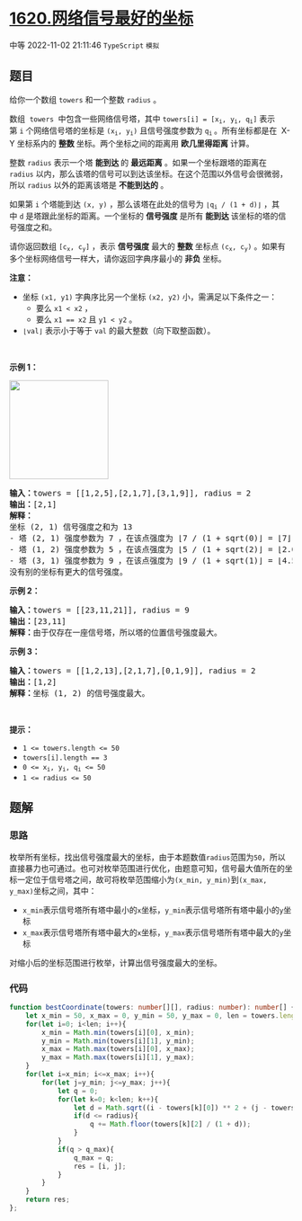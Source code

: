 # [1620.网络信号最好的坐标](https://leetcode.cn/problems/coordinate-with-maximum-network-quality)
<span class="diff diff-medium">中等</span>
2022-11-02 21:11:46 `TypeScript` `模拟`
## 题目
<p>给你一个数组 <code>towers</code>&nbsp;和一个整数 <code>radius</code> 。</p>

<p>数组&nbsp; <code>towers</code>&nbsp; 中包含一些网络信号塔，其中&nbsp;<code>towers[i] = [x<sub>i</sub>, y<sub>i</sub>, q<sub>i</sub>]</code>&nbsp;表示第&nbsp;<code>i</code>&nbsp;个网络信号塔的坐标是&nbsp;<code>(x<sub>i</sub>, y<sub>i</sub>)</code>&nbsp;且信号强度参数为&nbsp;<code>q<sub>i</sub></code><sub>&nbsp;</sub>。所有坐标都是在&nbsp; X-Y 坐标系内的&nbsp;<strong>整数</strong>&nbsp;坐标。两个坐标之间的距离用 <strong>欧几里得距离</strong>&nbsp;计算。</p>

<p>整数&nbsp;<code>radius</code>&nbsp;表示一个塔 <strong>能到达&nbsp;</strong>的 <strong>最远距离</strong>&nbsp;。如果一个坐标跟塔的距离在 <code>radius</code>&nbsp;以内，那么该塔的信号可以到达该坐标。在这个范围以外信号会很微弱，所以 <code>radius</code>&nbsp;以外的距离该塔是 <strong>不能到达的</strong>&nbsp;。</p>

<p>如果第 <code>i</code>&nbsp;个塔能到达 <code>(x, y)</code>&nbsp;，那么该塔在此处的信号为&nbsp;<code>⌊q<sub>i</sub> / (1 + d)⌋</code>&nbsp;，其中&nbsp;<code>d</code>&nbsp;是塔跟此坐标的距离。一个坐标的 <b>信号强度</b> 是所有 <strong>能到达&nbsp;</strong>该坐标的塔的信号强度之和。</p>

<p>请你返回数组 <code>[c<sub>x</sub>, c<sub>y</sub>]</code> ，表示 <strong>信号强度</strong> 最大的 <strong>整数</strong> 坐标点&nbsp;<code>(c<sub>x</sub>, c<sub>y</sub>)</code> 。如果有多个坐标网络信号一样大，请你返回字典序最小的 <strong>非负</strong> 坐标。</p>

<p><strong>注意：</strong></p>

<ul>
  <li>坐标&nbsp;<code>(x1, y1)</code>&nbsp;字典序比另一个坐标&nbsp;<code>(x2, y2)</code> 小，需满足以下条件之一：

  <ul>
    <li>要么&nbsp;<code>x1 &lt; x2</code>&nbsp;，</li>
    <li>要么&nbsp;<code>x1 == x2</code> 且&nbsp;<code>y1 &lt; y2</code>&nbsp;。</li>
  </ul>
  </li>
  <li><code>⌊val⌋</code>&nbsp;表示小于等于&nbsp;<code>val</code>&nbsp;的最大整数（向下取整函数）。</li>
</ul>

<p>&nbsp;</p>

<p><strong>示例 1：</strong></p>
<img alt="" src="https://assets.leetcode-cn.com/aliyun-lc-upload/uploads/2020/10/17/untitled-diagram.png" style="width: 176px; height: 176px;" />
<pre>
<b>输入：</b>towers = [[1,2,5],[2,1,7],[3,1,9]], radius = 2
<b>输出：</b>[2,1]
<strong>解释：</strong>
坐标 (2, 1) 信号强度之和为 13
- 塔 (2, 1) 强度参数为 7 ，在该点强度为 ⌊7 / (1 + sqrt(0)⌋ = ⌊7⌋ = 7
- 塔 (1, 2) 强度参数为 5 ，在该点强度为 ⌊5 / (1 + sqrt(2)⌋ = ⌊2.07⌋ = 2
- 塔 (3, 1) 强度参数为 9 ，在该点强度为 ⌊9 / (1 + sqrt(1)⌋ = ⌊4.5⌋ = 4
没有别的坐标有更大的信号强度。</pre>

<p><strong>示例 2：</strong></p>

<pre>
<b>输入：</b>towers = [[23,11,21]], radius = 9
<b>输出：</b>[23,11]
<strong>解释：</strong>由于仅存在一座信号塔，所以塔的位置信号强度最大。</pre>

<p><strong>示例 3：</strong></p>

<pre>
<b>输入：</b>towers = [[1,2,13],[2,1,7],[0,1,9]], radius = 2
<b>输出：</b>[1,2]
<strong>解释：</strong>坐标 (1, 2) 的信号强度最大。</pre>

<p>&nbsp;</p>

<p><strong>提示：</strong></p>

<ul>
  <li><code>1 &lt;= towers.length &lt;= 50</code></li>
  <li><code>towers[i].length == 3</code></li>
  <li><code>0 &lt;= x<sub>i</sub>, y<sub>i</sub>, q<sub>i</sub> &lt;= 50</code></li>
  <li><code>1 &lt;= radius &lt;= 50</code></li>
</ul>


## 题解
### 思路
枚举所有坐标，找出信号强度最大的坐标，由于本题数值`radius`范围为`50`，所以直接暴力也可通过。也可对枚举范围进行优化，由题意可知，信号最大值所在的坐标一定位于信号塔之间，故可将枚举范围缩小为`(x_min, y_min)`到`(x_max, y_max)`坐标之间，其中：
- `x_min`表示信号塔所有塔中最小的`x`坐标，`y_min`表示信号塔所有塔中最小的`y`坐标
- `x_max`表示信号塔所有塔中最大的`x`坐标，`y_max`表示信号塔所有塔中最大的`y`坐标

对缩小后的坐标范围进行枚举，计算出信号强度最大的坐标。

### 代码
```typescript
function bestCoordinate(towers: number[][], radius: number): number[] {
    let x_min = 50, x_max = 0, y_min = 50, y_max = 0, len = towers.length, q_max = 0, res = [0, 0];
    for(let i=0; i<len; i++){
        x_min = Math.min(towers[i][0], x_min);
        y_min = Math.min(towers[i][1], y_min);
        x_max = Math.max(towers[i][0], x_max);
        y_max = Math.max(towers[i][1], y_max);
    }
    for(let i=x_min; i<=x_max; i++){
        for(let j=y_min; j<=y_max; j++){
            let q = 0;
            for(let k=0; k<len; k++){
                let d = Math.sqrt((i - towers[k][0]) ** 2 + (j - towers[k][1]) ** 2);
                if(d <= radius){
                    q += Math.floor(towers[k][2] / (1 + d));
                }
            }
            if(q > q_max){
                q_max = q;
                res = [i, j];
            }
        }
    }
    return res;
};
```
